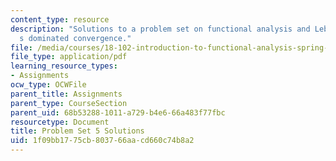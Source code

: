 ```yaml
---
content_type: resource
description: "Solutions to a problem set on functional analysis and Lebesgue\u2019\
  s dominated convergence."
file: /media/courses/18-102-introduction-to-functional-analysis-spring-2009/1f09bb1775cb803766aacd660c74b8a2_MIT18_102s09_sol_pset05.pdf
file_type: application/pdf
learning_resource_types:
- Assignments
ocw_type: OCWFile
parent_title: Assignments
parent_type: CourseSection
parent_uid: 68b53288-1011-a729-b4e6-66a483f77fbc
resourcetype: Document
title: Problem Set 5 Solutions
uid: 1f09bb17-75cb-8037-66aa-cd660c74b8a2
---
```

